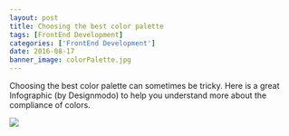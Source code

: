 ```yaml
---
layout: post
title: Choosing the best color palette
tags: [FrontEnd Development]
categories: ['FrontEnd Development']
date: 2016-08-17
banner_image: colorPalette.jpg
---
```


Choosing the best color palette can sometimes be tricky. Here is a great Infographic (by Designmodo) to help you understand more about the compliance of colors.

<!--more-->


[<img src="http://designmodo.com/wp-content/uploads/2016/06/Color-Scheme-Infographic.png">](http://designmodo.com/create-color-scheme/)
